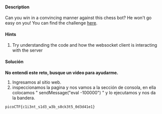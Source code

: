 #### Description

Can you win in a convincing manner against this chess bot? He won't go easy on you! You can find the challenge [here](http://verbal-sleep.picoctf.net:63762/).


#### Hints
1. Try understanding the code and how the websocket client is interacting with the server


#### Solución
**No entendí este reto, busque un video para ayudarme.**
1. Ingresamos al sitio web.
2. inspeccionamos la pagina y nos vamos a la sección de consola, en ella colocamos " sendMessage("eval -100000") " y lo ejecutamos y nos da la bandera.
```
picoCTF{c1i3nt_s1d3_w3b_s0ck3t5_0d3d41e1}
```